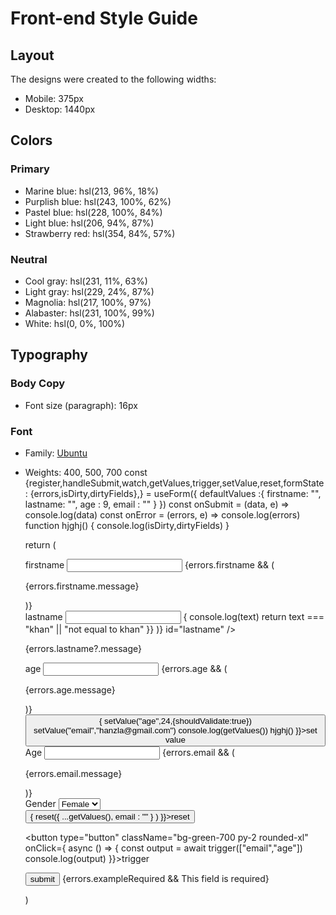 # Front-end Style Guide

## Layout

The designs were created to the following widths:

- Mobile: 375px
- Desktop: 1440px

## Colors

### Primary

- Marine blue: hsl(213, 96%, 18%)
- Purplish blue: hsl(243, 100%, 62%)
- Pastel blue: hsl(228, 100%, 84%)
- Light blue: hsl(206, 94%, 87%)
- Strawberry red: hsl(354, 84%, 57%)

### Neutral

- Cool gray: hsl(231, 11%, 63%)
- Light gray: hsl(229, 24%, 87%)
- Magnolia: hsl(217, 100%, 97%)
- Alabaster: hsl(231, 100%, 99%)
- White: hsl(0, 0%, 100%)

## Typography

### Body Copy

- Font size (paragraph): 16px

### Font

- Family: [Ubuntu](https://fonts.google.com/specimen/Ubuntu)
- Weights: 400, 500, 700
  const {register,handleSubmit,watch,getValues,trigger,setValue,reset,formState: {errors,isDirty,dirtyFields},} = useForm({
    defaultValues :{
      firstname: "",
      lastname: "",
      age : 9,
      email : ""
    }
})
   const onSubmit = (data, e) => console.log(data)
   const onError = (errors, e) => console.log(errors)
   function hjghj() {
    console.log(isDirty,dirtyFields)
   }
   
  return (
    <form onSubmit={handleSubmit(onSubmit,onError)} className="flex justify-center w-[80%] mx-auto  mt-20 gap-8 flex-col">
    
    <div className="flex gap-4">
        <label htmlFor="firstname" className="capitalize">
         firstname
        </label>
        <input type="text" {...register("firstname",{required:"this input is important",maxLength : {value:5,message:"too "}})} id="firstname" />
        {errors.firstname && (
        <p>{errors.firstname.message}</p>
      )}

    </div>
    <div className="flex gap-4">
        <label htmlFor="lastname" className="capitalize">
        lastname
        </label>
        <input type="text" {...register("lastname" ,{ minLength: {value:2,message:"too short"},required:true,validate: (text) => {
          console.log(text)
          return text === "khan" || "not equal to khan"
        }}  )} id="lastname" />
        <p>{errors.lastname?.message}</p>
    </div>
    <div  className="flex gap-4" >
      <label htmlFor="age">age</label>
      <input type="number" {...register("age",{required:"important",min:{value:10,message:"greater than 10"},max:{value:25,message:"smaller than 25"},valueAsNumber:true })} />
      {errors.age && (
        <p>{errors.age.message}</p>
      )}
       <button type="button" onClick={() => {
        setValue("age",24,{shouldValidate:true})
        setValue("email","hanzla@gmail.com")
        console.log(getValues())
        hjghj()
      }}>set value</button>
    </div >
    <div  className="flex gap-4" >
      <label htmlFor="email">Age</label>
      <input type="email" {...register("email",{required:"important",pattern : {value:/^[a-zA-Z0-9._%+-]+@[a-zA-Z0-9.-]+\.[a-zA-Z]{2,}$/,message:"enter correct email"}})} />
      {errors.email && (
        <p>{errors.email.message}</p>
      )}
     
    </div >
    <div className="flex gap-4" >
      <label htmlFor="gender">Gender</label>
      <select {...register("gender")}>
        <option value="female" >Female</option>
        <option value="male" >male</option>
        <option value="both" >both</option>
    </select>

    </div >
    <button type="button" className="bg-green-300 py-2 rounded-xl" onClick={() => {
      reset({
        ...getValues(),
        email : ""
      }
        )
    }}>reset</button>
   
    <button type="button" className="bg-green-700 py-2 rounded-xl" onClick={ async () => {
      const output = await trigger(["email","age"])
      console.log(output)
    }}>trigger</button>
   

    <button type="submit" className="bg-red-600 py-2 px-4 rounded-xl">
      submit

    </button>
    {errors.exampleRequired && <span>This field is required</span>}
    
    </form> )